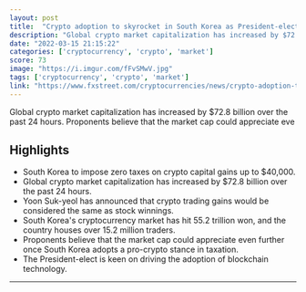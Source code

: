 ```yaml
---
layout: post
title:  "Crypto adoption to skyrocket in South Korea as President-elect imposes zero taxes on gains"
description: "Global crypto market capitalization has increased by $72.8 billion over the past 24 hours. Proponents believe that the market cap could appreciate eve"
date: "2022-03-15 21:15:22"
categories: ['cryptocurrency', 'crypto', 'market']
score: 73
image: "https://i.imgur.com/fFvSMwV.jpg"
tags: ['cryptocurrency', 'crypto', 'market']
link: "https://www.fxstreet.com/cryptocurrencies/news/crypto-adoption-to-skyrocket-in-south-korea-as-president-elect-imposes-zero-taxes-on-gains-202203151725"
---
```


Global crypto market capitalization has increased by $72.8 billion over the past 24 hours. Proponents believe that the market cap could appreciate eve

## Highlights

- South Korea to impose zero taxes on crypto capital gains up to $40,000.
- Global crypto market capitalization has increased by $72.8 billion over the past 24 hours.
- Yoon Suk-yeol has announced that crypto trading gains would be considered the same as stock winnings.
- South Korea's cryptocurrency market has hit 55.2 trillion won, and the country houses over 15.2 million traders.
- Proponents believe that the market cap could appreciate even further once South Korea adopts a pro-crypto stance in taxation.
- The President-elect is keen on driving the adoption of blockchain technology.

---
